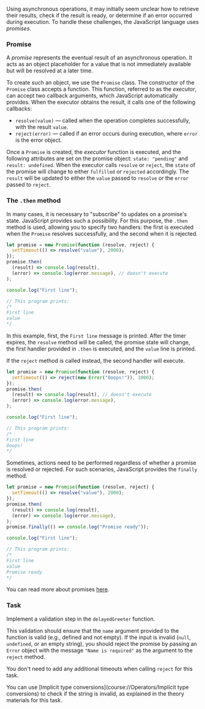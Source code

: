 Using asynchronous operations, it may initially seem unclear how to retrieve their results,
check if the result is ready, or determine if an error occurred during execution.
To handle these challenges, the JavaScript language uses _promises_.

### Promise
A _promise_ represents the eventual result of an asynchronous operation.
It acts as an object placeholder for a value that is not immediately available but will be resolved at a later time.

To create such an object, we use the `Promise` class. The constructor of the `Promise` class accepts a function.
This function, referred to as the _executor_, can accept two callback arguments, which JavaScript automatically provides.
When the executor obtains the result, it calls one of the following callbacks:
- `resolve(value)` — called when the operation completes successfully, with the result `value`.
- `reject(error)` — called if an error occurs during execution, where `error` is the error object.

Once a `Promise` is created, the _executor_ function is executed, and the following attributes are set on the promise object: `state: "pending"` and `result: undefined`.
When the executor calls `resolve` or `reject`, the `state` of the promise will change to either `fulfilled` or `rejected` accordingly.
The `result` will be updated to either the `value` passed to `resolve` or the `error` passed to `reject`.

### The `.then` method
In many cases, it is necessary to "subscribe" to updates on a promise's state. JavaScript provides such a possibility.
For this purpose, the `.then` method is used, allowing you to specify two handlers: 
the first is executed when the `Promise` resolves successfully, and the second when it is rejected.

```js
let promise = new Promise(function (resolve, reject) {
  setTimeout(() => resolve("value"), 2000);
});
promise.then(
  (result) => console.log(result),
  (error) => console.log(error.message), // doesn't execute
);

console.log("First line");

// This program prints:
/*
First line
value
*/
```


In this example, first, the `First line` message is printed. 
After the timer expires, the `resolve` method will be called, the promise state will change,
the first handler provided in `.then` is executed, and the `value` line is printed. 

If the `reject` method is called instead, the second handler will execute.
```js
let promise = new Promise(function (resolve, reject) {
  setTimeout(() => reject(new Error("Ooops!")), 1000);
});
promise.then(
  (result) => console.log(result), // doesn't execute
  (error) => console.log(error.message),
);

console.log("First line");

// This program prints:
/*
First line
Ooops!
*/
```

<div class="hint" title="finally">

  Sometimes, actions need to be performed regardless of whether a promise is resolved or rejected. For such scenarios, JavaScript provides the `finally` method.
  ```js
  let promise = new Promise(function (resolve, reject) {
    setTimeout(() => resolve("value"), 2000);
  });
  promise.then(
    (result) => console.log(result),
    (error) => console.log(error.message),
  );
  promise.finally(() => console.log("Promise ready"));
  
  console.log("First line");

  // This program prints:
  /*
  First line
  value
  Promise ready
  */
  ```
</div>

You can read more about promises [here](https://developer.mozilla.org/en-US/docs/Web/JavaScript/Reference/Global_Objects/Promise).

### Task
Implement a validation step in the `delayedGreeter` function.

This validation should ensure that the `name` argument provided to the function is valid (e.g., defined and not empty).
If the input is invalid (`null`, `undefined`, or an empty string), you should reject the promise by passing an `Error` object with the message `"Name is required"` as the argument to the `reject` method.

You don't need to add any additional timeouts when calling `reject` for this task.

<div class="hint" title="Check for invalid strings">

  You can use [Implicit type conversions](course://Operators/Implicit type conversions) to check if the string is invalid, as explained in the theory materials for this task.
</div>

